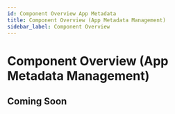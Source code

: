 ```yaml
---
id: Component Overview App Metadata
title: Component Overview (App Metadata Management)
sidebar_label: Component Overview
---
```


# Component Overview (App Metadata Management)

## Coming Soon
